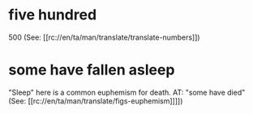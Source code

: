 # five hundred

500 (See: [[rc://en/ta/man/translate/translate-numbers]])

# some have fallen asleep

"Sleep" here is a common euphemism for death. AT: "some have died" (See: [[rc://en/ta/man/translate/figs-euphemism]]]])

